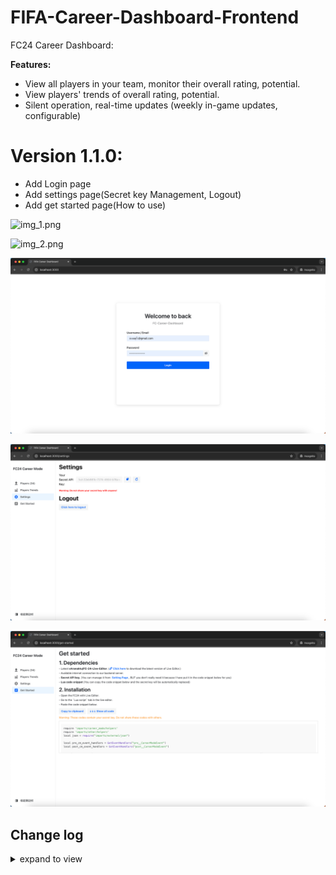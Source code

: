 # FIFA-Career-Dashboard-Frontend

FC24 Career Dashboard:

**Features:**

- View all players in your team, monitor their overall rating, potential.
- View players' trends of overall rating, potential.
- Silent operation, real-time updates (weekly in-game updates, configurable)

# Version 1.1.0:

- Add Login page
- Add settings page(Secret key Management, Logout)
- Add get started page(How to use)

![img_1.png](doc-images/img_1.png)

![img_2.png](doc-images/img_2.png)

![img_3.png](doc-images/img_3.png)

![img_4.png](doc-images/img_4.png)

![img_5.png](doc-images/img_5.png)

## Change log

<details>
    <summary>expand to view</summary>

# Version 1.0.1:

- Change the player trends chart style.

![img_1.png](doc-images/img_1.png)

![img_2.png](doc-images/img_2.png)


# Version 1.0.0:

Player list:
![img.png](doc-images/img.png)

Player trends:
![img.png](doc-images/img2.png)

</details>


